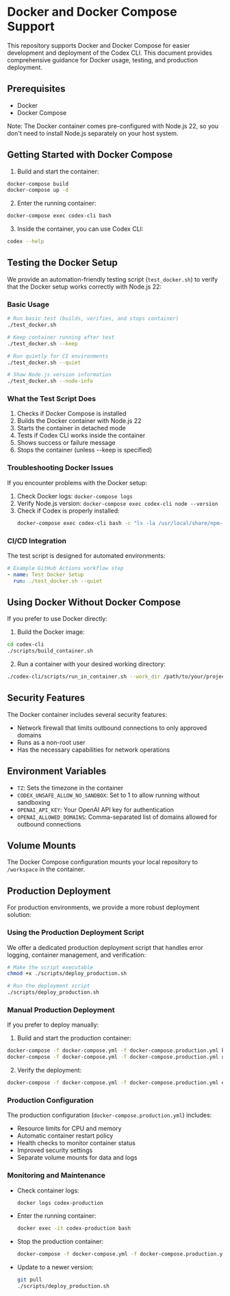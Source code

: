 # Docker and Docker Compose Support

This repository supports Docker and Docker Compose for easier development and deployment of the Codex CLI. This document provides comprehensive guidance for Docker usage, testing, and production deployment.

## Prerequisites

- Docker
- Docker Compose

Note: The Docker container comes pre-configured with Node.js 22, so you don't need to install Node.js separately on your host system.

## Getting Started with Docker Compose

1. Build and start the container:

```bash
docker-compose build
docker-compose up -d
```

2. Enter the running container:

```bash
docker-compose exec codex-cli bash
```

3. Inside the container, you can use Codex CLI:

```bash
codex --help
```

## Testing the Docker Setup

We provide an automation-friendly testing script (`test_docker.sh`) to verify that the Docker setup works correctly with Node.js 22:

### Basic Usage

```bash
# Run basic test (builds, verifies, and stops container)
./test_docker.sh

# Keep container running after test
./test_docker.sh --keep

# Run quietly for CI environments
./test_docker.sh --quiet

# Show Node.js version information
./test_docker.sh --node-info
```

### What the Test Script Does

1. Checks if Docker Compose is installed
2. Builds the Docker container with Node.js 22
3. Starts the container in detached mode
4. Tests if Codex CLI works inside the container
5. Shows success or failure message
6. Stops the container (unless --keep is specified)

### Troubleshooting Docker Issues

If you encounter problems with the Docker setup:

1. Check Docker logs: `docker-compose logs`
2. Verify Node.js version: `docker-compose exec codex-cli node --version`
3. Check if Codex is properly installed:
   ```bash
   docker-compose exec codex-cli bash -c "ls -la /usr/local/share/npm-global/bin/"
   ```

### CI/CD Integration

The test script is designed for automated environments:

```yaml
# Example GitHub Actions workflow step
- name: Test Docker Setup
  run: ./test_docker.sh --quiet
```

## Using Docker Without Docker Compose

If you prefer to use Docker directly:

1. Build the Docker image:

```bash
cd codex-cli
./scripts/build_container.sh
```

2. Run a container with your desired working directory:

```bash
./codex-cli/scripts/run_in_container.sh --work_dir /path/to/your/project "your command"
```

## Security Features

The Docker container includes several security features:

- Network firewall that limits outbound connections to only approved domains
- Runs as a non-root user
- Has the necessary capabilities for network operations

## Environment Variables

- `TZ`: Sets the timezone in the container
- `CODEX_UNSAFE_ALLOW_NO_SANDBOX`: Set to 1 to allow running without sandboxing
- `OPENAI_API_KEY`: Your OpenAI API key for authentication
- `OPENAI_ALLOWED_DOMAINS`: Comma-separated list of domains allowed for outbound connections

## Volume Mounts

The Docker Compose configuration mounts your local repository to `/workspace` in the container.

## Production Deployment

For production environments, we provide a more robust deployment solution:

### Using the Production Deployment Script

We offer a dedicated production deployment script that handles error logging, container management, and verification:

```bash
# Make the script executable
chmod +x ./scripts/deploy_production.sh

# Run the deployment script
./scripts/deploy_production.sh
```

### Manual Production Deployment

If you prefer to deploy manually:

1. Build and start the production container:

```bash
docker-compose -f docker-compose.yml -f docker-compose.production.yml build
docker-compose -f docker-compose.yml -f docker-compose.production.yml up -d
```

2. Verify the deployment:

```bash
docker-compose -f docker-compose.yml -f docker-compose.production.yml exec codex-cli bash -c "codex --version"
```

### Production Configuration

The production configuration (`docker-compose.production.yml`) includes:

- Resource limits for CPU and memory
- Automatic container restart policy
- Health checks to monitor container status
- Improved security settings
- Separate volume mounts for data and logs

### Monitoring and Maintenance

- Check container logs:

  ```bash
  docker logs codex-production
  ```

- Enter the running container:

  ```bash
  docker exec -it codex-production bash
  ```

- Stop the production container:

  ```bash
  docker-compose -f docker-compose.yml -f docker-compose.production.yml down
  ```

- Update to a newer version:
  ```bash
  git pull
  ./scripts/deploy_production.sh
  ```
